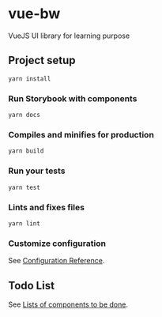 # vue-bw

VueJS UI library for learning purpose

## Project setup
```
yarn install
```

### Run Storybook with components
```
yarn docs
```

### Compiles and minifies for production
```
yarn build
```

### Run your tests
```
yarn test
```

### Lints and fixes files
```
yarn lint
```

### Customize configuration
See [Configuration Reference](https://cli.vuejs.org/config/).

## Todo List
See [Lists of components to be done](todo.md).
